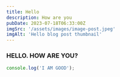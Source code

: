 ```yaml
---
title: Hello
description: How are you
pubDate: 2023-07-18T06:33:00Z
imgSrc: '/assets/images/image-post.jpeg'
imgAlt: 'Hello blog post thumbnail'
---
```


### HELLO. HOW ARE YOU?

```javascript
console.log('I AM GOOD');
```